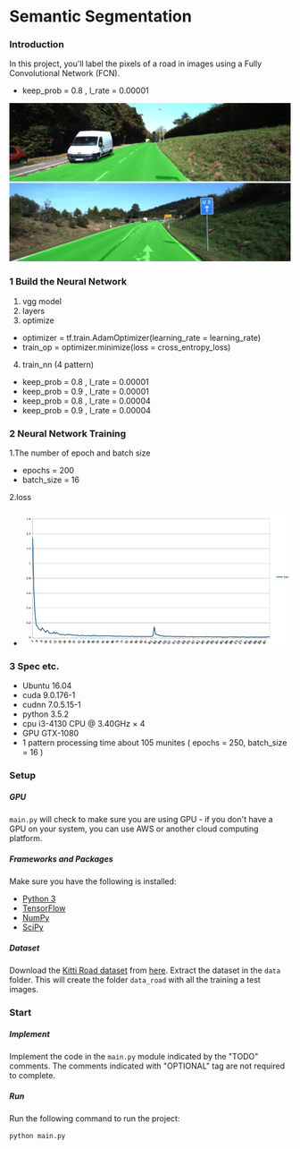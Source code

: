 # Semantic Segmentation
### Introduction
In this project, you'll label the pixels of a road in images using a Fully Convolutional Network (FCN).

- keep_prob = 0.8 , l_rate = 0.00001

 ![screenshot](./runs/1524348744.7840972/um_000017.png)
 ![screenshot](./runs/1524348744.7840972/umm_000033.png)


### 1 Build the Neural Network
1. vgg model
2. layers
3. optimize
 - optimizer = tf.train.AdamOptimizer(learning_rate = learning_rate)
 - train_op = optimizer.minimize(loss = cross_entropy_loss)
4. train_nn (4 pattern)
 - keep_prob = 0.8 , l_rate = 0.00001
 - keep_prob = 0.9 , l_rate = 0.00001
 - keep_prob = 0.8 , l_rate = 0.00004
 - keep_prob = 0.9 , l_rate = 0.00004

### 2 Neural Network Training
1.The number of epoch and batch size
- epochs = 200
- batch_size = 16

2.loss

- ![screenshot](./loss.png)

### 3 Spec etc.
- Ubuntu 16.04
- cuda 9.0.176-1
- cudnn 7.0.5.15-1
- python 3.5.2
- cpu i3-4130 CPU @ 3.40GHz × 4
- GPU GTX-1080
- 1 pattern processing time about 105 munites ( epochs = 250, batch_size = 16 )

### Setup
##### GPU
`main.py` will check to make sure you are using GPU - if you don't have a GPU on your system, you can use AWS or another cloud computing platform.
##### Frameworks and Packages
Make sure you have the following is installed:
 - [Python 3](https://www.python.org/)
 - [TensorFlow](https://www.tensorflow.org/)
 - [NumPy](http://www.numpy.org/)
 - [SciPy](https://www.scipy.org/)
##### Dataset
Download the [Kitti Road dataset](http://www.cvlibs.net/datasets/kitti/eval_road.php) from [here](http://www.cvlibs.net/download.php?file=data_road.zip).  Extract the dataset in the `data` folder.  This will create the folder `data_road` with all the training a test images.

### Start
##### Implement
Implement the code in the `main.py` module indicated by the "TODO" comments.
The comments indicated with "OPTIONAL" tag are not required to complete.
##### Run
Run the following command to run the project:
```
python main.py
```

